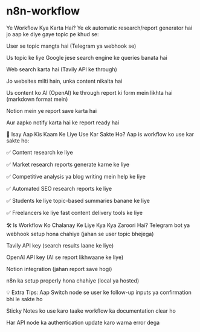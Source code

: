 # n8n-workflow
Ye Workflow Kya Karta Hai?
Ye ek automatic research/report generator hai jo aap ke diye gaye topic pe khud se:

User se topic mangta hai (Telegram ya webhook se)

Us topic ke liye Google jese search engine ke queries banata hai

Web search karta hai (Tavily API ke through)

Jo websites milti hain, unka content nikalta hai

Us content ko AI (OpenAI) ke through report ki form mein likhta hai (markdown format mein)

Notion mein ye report save karta hai

Aur aapko notify karta hai ke report ready hai

🧠 Isay Aap Kis Kaam Ke Liye Use Kar Sakte Ho?
Aap is workflow ko use kar sakte ho:

✅ Content research ke liye

✅ Market research reports generate karne ke liye

✅ Competitive analysis ya blog writing mein help ke liye

✅ Automated SEO research reports ke liye

✅ Students ke liye topic-based summaries banane ke liye

✅ Freelancers ke liye fast content delivery tools ke liye

🛠️ Is Workflow Ko Chalanay Ke Liye Kya Kya Zaroori Hai?
Telegram bot ya webhook setup hona chahiye (jahan se user topic bhejega)

Tavily API key (search results laane ke liye)

OpenAI API key (AI se report likhwaane ke liye)

Notion integration (jahan report save hogi)

n8n ka setup properly hona chahiye (local ya hosted)

💡 Extra Tips:
Aap Switch node se user ke follow-up inputs ya confirmation bhi le sakte ho

Sticky Notes ko use karo taake workflow ka documentation clear ho

Har API node ka authentication update karo warna error dega

